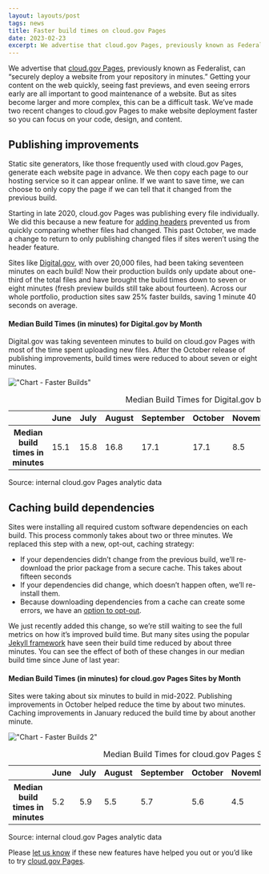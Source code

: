 ```yaml
---
layout: layouts/post
tags: news
title: Faster build times on cloud.gov Pages
date: 2023-02-23
excerpt: We advertise that cloud.gov Pages, previously known as Federalist, can “securely deploy a website from your repository in minutes.” Getting your content on the web quickly, seeing fast previews, and even seeing errors early are all important to good maintenance of a website
---
```


We advertise that [cloud.gov Pages](https://cloud.gov/pages), previously known as Federalist, can “securely deploy a
website from your repository in minutes.” Getting your content on the web quickly, seeing fast previews, and even seeing
errors early are all important to good maintenance of a website. But as sites become larger and more complex, this can
be a difficult task. We’ve made two recent changes to cloud.gov Pages to make website deployment faster so you can focus
on your code, design, and content.

## Publishing improvements

Static site generators, like those frequently used with cloud.gov Pages, generate each website page in advance. We then
copy each page to our hosting service so it can appear online. If we want to save time, we can choose to only copy the
page if we can tell that it changed from the previous build.

Starting in late 2020, cloud.gov Pages was publishing every file individually. We did this because a new feature
for [adding headers](https://cloud.gov/pages/documentation/custom-headers/) prevented us from quickly comparing whether
files had changed. This past October, we made a change to return to only publishing changed files if sites weren’t using
the header feature.

Sites like [Digital.gov](https://digital.gov/), with over 20,000 files, had been taking seventeen minutes on each build!
Now their production builds only update about one-third of the total files and have brought the build times down to
seven or eight minutes (fresh preview builds still take about fourteen). Across our whole portfolio, production sites
saw 25% faster builds, saving 1 minute 40 seconds on average.

<div class="border bg-white padding-2 margin-bottom-2 margin-top-1 radius-md padding-bottom-0 maxw-tablet">

<h4 class="margin-0">Median Build Times (in minutes) for Digital.gov by Month</h4>
<p class="margin-top-1 font-sans-2xs text-base margin-bottom--3">Digital.gov was taking seventeen minutes to build on cloud.gov Pages with most of the time spent uploading new files. After the October release of publishing improvements, build times were reduced to about seven or eight minutes.</p>

!["Chart - Faster Builds"]({{site.baseurl}}/img/content/cloud-gov-pages-faster-builds-1.svg)

  <table class="usa-sr-only" aria-describedby="source_line">
    <caption>Median Build Times for Digital.gov by Month</caption>
    <thead>
      <tr>
        <th scope="col"></th>
        <th scope="col">June</th>
        <th scope="col">July</th>
        <th scope="col">August</th>
        <th scope="col">September</th>
        <th scope="col">October</th>
        <th scope="col">November</th>
        <th scope="col">December</th>
        <th scope="col">January</th>
        <th scope="col">February</th>
      </tr>
    </thead>
    <tbody>
      <tr>
        <th scope="row">Median build times in minutes</th>
        <td>15.1</td>
        <td>15.8</td>
        <td>16.8</td>
        <td>17.1</td>
        <td>17.1</td>
        <td>8.5</td>
        <td>7.1</td>
        <td>7.1</td>
        <td>6.8</td>
      </tr>
    </tbody>
  </table>
  <p id="source_line">Source: internal cloud.gov Pages analytic data</p>
</div>

## Caching build dependencies

Sites were installing all required custom software dependencies on each build. This process commonly takes about two or
three minutes. We replaced this step with a new, opt-out, caching strategy:

- If your dependencies didn’t change from the previous build, we’ll re-download the prior package from a secure cache.
  This takes about fifteen seconds
- If your dependencies did change, which doesn’t happen often, we’ll re-install them.
- Because downloading dependencies from a cache can create some errors, we have
  an [option to opt-out](https://cloud.gov/pages/documentation/cache-dependencies/#configuration).

We just recently added this change, so we’re still waiting to see the full metrics on how it’s improved build time. But
many sites using the popular [Jekyll framework](https://jekyllrb.com/) have seen their build time reduced by about three
minutes. You can see the effect of both of these changes in our median build time since June of last year:

<div class="border bg-white padding-2 margin-bottom-2 margin-top-1 radius-md padding-bottom-0 maxw-tablet">

<h4 class="margin-0">Median Build Times (in minutes) for cloud.gov Pages Sites by Month</h4>
<p class="margin-top-1 font-sans-2xs text-base margin-bottom--3">Sites were taking about six minutes to build in mid-2022. Publishing improvements in October helped reduce the time by about two minutes. Caching improvements in January reduced the build time by about another minute.</p>

!["Chart - Faster Builds 2"]({{site.baseurl}}/img/content/could-gov-pages-faster-builds-2.svg)

  <table class="usa-sr-only" aria-describedby="source_line">
    <caption>Median Build Times for cloud.gov Pages Sites by Month</caption>
    <thead>
      <tr>
        <th scope="col"></th>
        <th scope="col">June</th>
        <th scope="col">July</th>
        <th scope="col">August</th>
        <th scope="col">September</th>
        <th scope="col">October</th>
        <th scope="col">November</th>
        <th scope="col">December</th>
        <th scope="col">January</th>
        <th scope="col">February</th>
      </tr>
    </thead>
    <tbody>
      <tr>
        <th scope="row">Median build times in minutes</th>
        <td>5.2</td>
        <td>5.9</td>
        <td>5.5</td>
        <td>5.7</td>
        <td>5.6</td>
        <td>4.5</td>
        <td>3.5</td>
        <td>3.3</td>
        <td>2.7</td>
      </tr>
    </tbody>
  </table>
  <p id="source_line">Source: internal cloud.gov Pages analytic data</p>
</div>

Please [let us know](mailto:inquiries@cloud.gov) if these new features have helped you out or you’d like to try [cloud.gov Pages](https://cloud.gov/pages).
